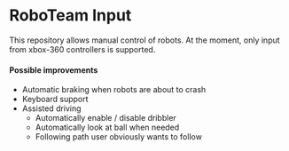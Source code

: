 # RoboTeam Input
This repository allows manual control of robots. 
At the moment, only input from xbox-360 controllers is supported.

#### Possible improvements
* Automatic braking when robots are about to crash
* Keyboard support
* Assisted driving
  * Automatically enable / disable dribbler
  * Automatically look at ball when needed
  * Following path user obviously wants to follow 
